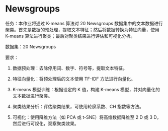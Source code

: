 # Newsgroups

任务：本作业将通过 K-means 算法对 20 Newsgroups 数据集中的文本数据进行聚类。首先是数据的预处理，提取文本特征；然后将数据转换为特征向量，使用 K-means 算法进行聚类；最后对聚类结果进行评估和可视化分析。

数据集：20 Newsgroups

要求：

1. 数据预处理：去除停用词、数字、符号等，提取文本特征。

2. 特征向量化：将预处理后的文本使用 TF-IDF 方法进行向量化。

3. K-means 模型训练：根据设定的 K 值，构建 K-means 模型，并对向量化的文本数据进行聚类。

4. 聚类结果分析：评估聚类结果，可使用轮廓系数、CH 指数等方法。

5. 可视化：使用降维方法（如 PCA 或 t-SNE）将高维数据降维至 2 D 或 3 D，然后进行可视化，观察聚类效果。
